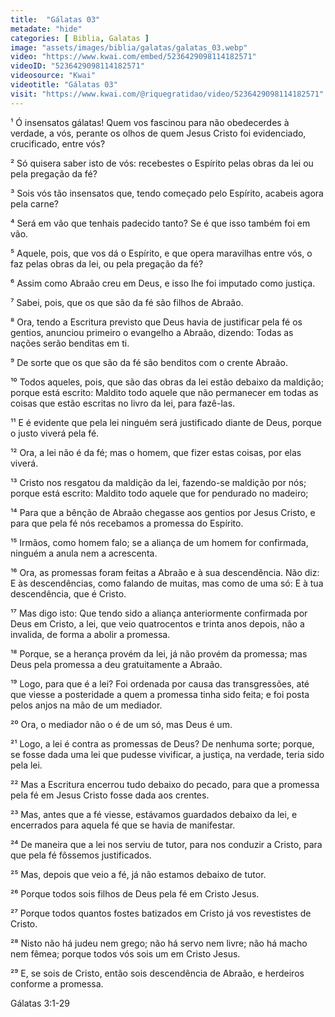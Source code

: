 ```yaml
---
title:  "Gálatas 03"
metadate: "hide"
categories: [ Biblia, Galatas ]
image: "assets/images/biblia/galatas/galatas_03.webp"
video: "https://www.kwai.com/embed/5236429098114182571"
videoID: "5236429098114182571"
videosource: "Kwai"
videotitle: "Gálatas 03"
visit: "https://www.kwai.com/@riquegratidao/video/5236429098114182571"
---
```



¹ Ó insensatos gálatas! Quem vos fascinou para não obedecerdes à verdade, a vós, perante os olhos de quem Jesus Cristo foi evidenciado, crucificado, entre vós?

² Só quisera saber isto de vós: recebestes o Espírito pelas obras da lei ou pela pregação da fé?

³ Sois vós tão insensatos que, tendo começado pelo Espírito, acabeis agora pela carne?

⁴ Será em vão que tenhais padecido tanto? Se é que isso também foi em vão.

⁵ Aquele, pois, que vos dá o Espírito, e que opera maravilhas entre vós, o faz pelas obras da lei, ou pela pregação da fé?

⁶ Assim como Abraão creu em Deus, e isso lhe foi imputado como justiça.

⁷ Sabei, pois, que os que são da fé são filhos de Abraão.

⁸ Ora, tendo a Escritura previsto que Deus havia de justificar pela fé os gentios, anunciou primeiro o evangelho a Abraão, dizendo: Todas as nações serão benditas em ti.

⁹ De sorte que os que são da fé são benditos com o crente Abraão.

¹⁰ Todos aqueles, pois, que são das obras da lei estão debaixo da maldição; porque está escrito: Maldito todo aquele que não permanecer em todas as coisas que estão escritas no livro da lei, para fazê-las.

¹¹ E é evidente que pela lei ninguém será justificado diante de Deus, porque o justo viverá pela fé.

¹² Ora, a lei não é da fé; mas o homem, que fizer estas coisas, por elas viverá.

¹³ Cristo nos resgatou da maldição da lei, fazendo-se maldição por nós; porque está escrito: Maldito todo aquele que for pendurado no madeiro;

¹⁴ Para que a bênção de Abraão chegasse aos gentios por Jesus Cristo, e para que pela fé nós recebamos a promessa do Espírito.

¹⁵ Irmãos, como homem falo; se a aliança de um homem for confirmada, ninguém a anula nem a acrescenta.

¹⁶ Ora, as promessas foram feitas a Abraão e à sua descendência. Não diz: E às descendências, como falando de muitas, mas como de uma só: E à tua descendência, que é Cristo.

¹⁷ Mas digo isto: Que tendo sido a aliança anteriormente confirmada por Deus em Cristo, a lei, que veio quatrocentos e trinta anos depois, não a invalida, de forma a abolir a promessa.

¹⁸ Porque, se a herança provém da lei, já não provém da promessa; mas Deus pela promessa a deu gratuitamente a Abraão.

¹⁹ Logo, para que é a lei? Foi ordenada por causa das transgressões, até que viesse a posteridade a quem a promessa tinha sido feita; e foi posta pelos anjos na mão de um mediador.

²⁰ Ora, o mediador não o é de um só, mas Deus é um.

²¹ Logo, a lei é contra as promessas de Deus? De nenhuma sorte; porque, se fosse dada uma lei que pudesse vivificar, a justiça, na verdade, teria sido pela lei.

²² Mas a Escritura encerrou tudo debaixo do pecado, para que a promessa pela fé em Jesus Cristo fosse dada aos crentes.

²³ Mas, antes que a fé viesse, estávamos guardados debaixo da lei, e encerrados para aquela fé que se havia de manifestar.

²⁴ De maneira que a lei nos serviu de tutor, para nos conduzir a Cristo, para que pela fé fôssemos justificados.

²⁵ Mas, depois que veio a fé, já não estamos debaixo de tutor.

²⁶ Porque todos sois filhos de Deus pela fé em Cristo Jesus.

²⁷ Porque todos quantos fostes batizados em Cristo já vos revestistes de Cristo.

²⁸ Nisto não há judeu nem grego; não há servo nem livre; não há macho nem fêmea; porque todos vós sois um em Cristo Jesus.

²⁹ E, se sois de Cristo, então sois descendência de Abraão, e herdeiros conforme a promessa. 



Gálatas 3:1-29

